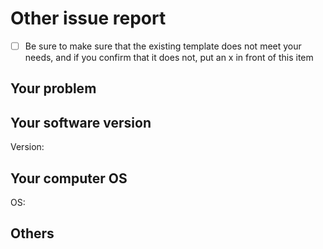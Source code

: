 # Other issue report
- [ ] Be sure to make sure that the existing template does not meet your needs, and if you confirm that it does not, put an x in front of this item

## Your problem


## Your software version
Version:
## Your computer OS
OS:
## Others